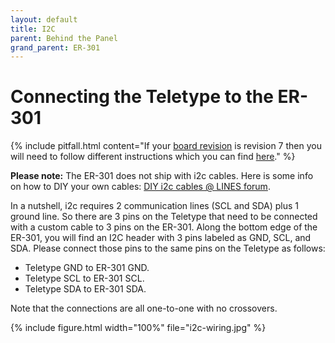 ```yaml
---
layout: default
title: I2C
parent: Behind the Panel
grand_parent: ER-301
---
```


# Connecting the Teletype to the ER-301 

{% include pitfall.html
content="If your [board revision](revisions) is revision 7 then you will need to follow different instructions which you can find [here](rev7/i2c)."
%}

**Please note:** The ER-301 does not ship with i2c cables.  Here is some info on how to DIY your own cables: [DIY i2c cables @ LINES forum](https://llllllll.co/t/diy-i2c-cables/12833?u=odevices).

In a nutshell, i2c requires 2 communication lines (SCL and SDA) plus 1 ground line.  So there are 3 pins on the Teletype that need to be connected with a custom cable to 3 pins on the ER-301.  Along the bottom edge of the ER-301, you will find an I2C header with 3 pins labeled as GND, SCL, and SDA.  Please connect those pins to the same pins on the Teletype as follows:

* Teletype GND to ER-301 GND.
* Teletype SCL to ER-301 SCL.
* Teletype SDA to ER-301 SDA.

Note that the connections are all one-to-one with no crossovers.

{% include figure.html
width="100%"
file="i2c-wiring.jpg"
%}
